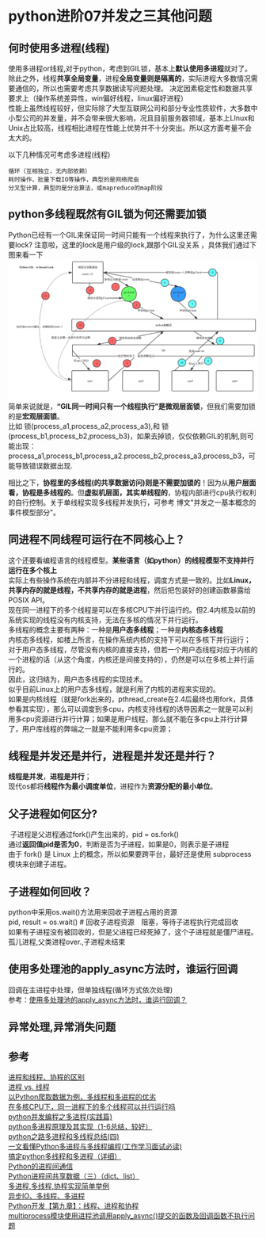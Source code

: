 # python进阶07并发之三其他问题
## 何时使用多进程(线程)
使用多进程or线程,对于python，考虑到GIL锁，基本上**默认使用多进程**就对了。  
除此之外，线程**共享全局变量**，进程**全局变量则是隔离的**，实际进程大多数情况需要通信的，所以也需要考虑共享数据读写问题处理。 决定因素稳定性和数据共享要求上（操作系统差异性，win偏好线程，linux偏好进程）  
性能上虽然线程较好，但实际除了大型互联网公司和部分专业性质软件，大多数中小型公司的并发量，并不会带来很大影响，况且目前服务器领域，基本上LInux和Unix占比较高，线程相比进程在性能上优势并不十分突出。所以这方面考量不会太大的。  

以下几种情况可考虑多进程(线程)  
```
循环（互相独立，无内部依赖）
耗时操作，批量下载IO等操作，典型的是网络爬虫
分叉型计算，典型的是分治算法，或mapreduce的map阶段
```

## python多线程既然有GIL锁为何还需要加锁
Python已经有一个GIL来保证同一时间只能有一个线程来执行了，为什么这里还需要lock? 注意啦，这里的lock是用户级的lock,跟那个GIL没关系 ，具体我们通过下图来看一下  
![](_v_images/20200523141242884_135242830.png)  
简单来说就是，**“GIL同一时间只有一个线程执行”是微观层面锁**，但我们需要加锁的是**宏观层面锁**。  
比如  锁(process_a1,process_a2,process_a3),和 锁(process_b1,process_b2,process_b3)，如果去掉锁，仅仅依赖GIL的机制,则可能出现：process_a1,process_b1,process_a2.process_b2,process_a3,process_b3，可能导致错误数据出现.   

相比之下，**协程里的多线程(的共享数据访问)则是不需要加锁的**！因为从**用户层面看，协程是多线程的**。但**虚拟机层面，其实单线程的**，协程内部进行cpu执行权利的自行控制。关于单线程实现多线程并发执行，可参考 博文"并发之一基本概念的事件模型部分"。


## 同进程不同线程可运行在不同核心上？  
这个还要看编程语言的线程模型。**某些语言（如python）的线程模型不支持并行运行在多个核上**  
实际上有些操作系统在内部并不分进程和线程，调度方式是一致的。比如**Linux，共享内存的就是线程，不共享内存的就是进程**，然后把包装好的创建函数暴露给POSIX API。  
现在同一进程下的多个线程是可以在多核CPU下并行运行的。但2.4内核及以前的系统实现的线程没有内核支持，无法在多核的情况下并行运行。  
多线程的概念主要有两种：一种是**用户态多线程**；一种是**内核态多线程**  
内核态多线程，如楼上所言，在操作系统内核的支持下可以在多核下并行运行；  
对于用户态多线程，尽管没有内核的直接支持，但若一个用户态线程对应于内核的一个进程的话（从这个角度，内核还是间接支持的），仍然是可以在多核上并行运行的。  
因此，这归结为，用户态多线程的实现技术。  
似乎目前Linux上的用户态多线程，就是利用了内核的进程来实现的。  
如果是内核线程（就是fork出来的，pthread_create在2.4后最终也用fork，具体参看其实现），那么可以调度到多cpu，内核支持线程的诱导因素之一就是可以利用多cpu资源进行并行计算；如果是用户线程，那么就不能在多cpu上并行计算了，用户库线程的弊端之一就是不能利用多cpu资源；  

## 线程是并发还是并行，进程是并发还是并行？  
**线程是并发**，**进程是并行**；  
现代os都将**线程作为最小调度单位**，进程作为**资源分配的最小单位**。  

## 父子进程如何区分?
​ 子进程是父进程通过fork()产生出来的，pid = os.fork()  
​ 通过**返回值pid是否为0**，判断是否为子进程，如果是0，则表示是子进程  
​ 由于 fork() 是 Linux 上的概念，所以如果要跨平台，最好还是使用 subprocess 模块来创建子进程。  

## 子进程如何回收？
python中采用os.wait()方法用来回收子进程占用的资源  
pid, result = os.wait() # 回收子进程资源　阻塞，等待子进程执行完成回收  
如果有子进程没有被回收的，但是父进程已经死掉了，这个子进程就是僵尸进程。孤儿进程,父类进程over.,子进程未结束  

## 使用多处理池的apply_async方法时，谁运行回调
回调在主进程中处理，但单独线程(循环方式依次处理)  
参考：[使用多处理池的apply_async方法时，谁运行回调？](https://www.it1352.com/500557.html)  

## 异常处理,异常消失问题


## 参考
[进程和线程、协程的区别](https://www.cnblogs.com/lxmhhy/p/6041001.html)  
[进程 vs. 线程](https://www.liaoxuefeng.com/wiki/1016959663602400/1017631469467456)  
[以Python爬取数据为例，多线程和多进程的优劣](https://blog.csdn.net/u014603907/article/details/99747107)     
[在多核CPU下，同一进程下的多个线程可以并行运行吗](https://bbs.csdn.net/topics/270083226)  
[python并发编程之多进程(实践篇)](https://www.cnblogs.com/jiangfan95/p/11439207.html)  
[python多进程原理及其实现（1-6总结，较好）](https://blog.csdn.net/qq_31362767/article/details/87474466)   
[python之路多进程和多线程总结(四)](https://www.cnblogs.com/zhen1996/articles/9692988.html)  
[一文看懂Python多进程与多线程编程(工作学习面试必读)](https://blog.csdn.net/weixin_42134789/article/details/82992326)    
[搞定python多线程和多进程（详细）](https://blog.csdn.net/qq_34802511/article/details/81233324)  
[Python的进程间通信](https://www.jianshu.com/p/acf67126d804)  
[Python进程间共享数据（三）（dict、list）](https://blog.csdn.net/ssssSFN/article/details/93517467)  
[多进程,多线程,协程实现简单举例](https://blog.csdn.net/qq_31362767/article/details/88728839#_1)  
[异步IO、多线程、多进程](https://blog.csdn.net/m0_37886429/article/details/82385500)  
[Python开发【第九章】：线程、进程和协程](https://www.cnblogs.com/lianzhilei/p/5881434.html)   
[multiprocess模块使用进程池调用apply_async()提交的函数及回调函数不执行问题](https://blog.csdn.net/weixin_40976261/article/details/89006082)  